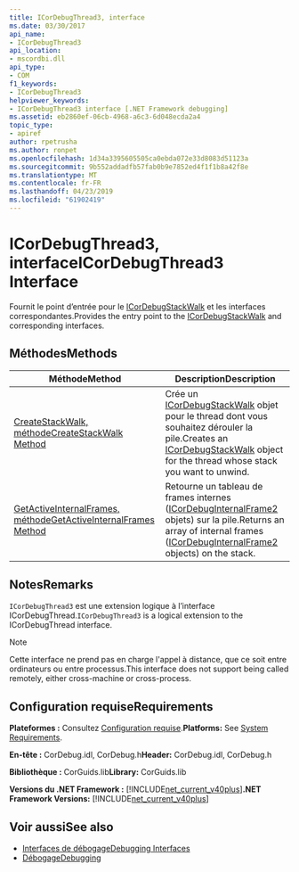 ```yaml
---
title: ICorDebugThread3, interface
ms.date: 03/30/2017
api_name:
- ICorDebugThread3
api_location:
- mscordbi.dll
api_type:
- COM
f1_keywords:
- ICorDebugThread3
helpviewer_keywords:
- ICorDebugThread3 interface [.NET Framework debugging]
ms.assetid: eb2860ef-06cb-4968-a6c3-6d048ecda2a4
topic_type:
- apiref
author: rpetrusha
ms.author: ronpet
ms.openlocfilehash: 1d34a3395605505ca0ebda072e33d8083d51123a
ms.sourcegitcommit: 9b552addadfb57fab0b9e7852ed4f1f1b8a42f8e
ms.translationtype: MT
ms.contentlocale: fr-FR
ms.lasthandoff: 04/23/2019
ms.locfileid: "61902419"
---
```

# <a name="icordebugthread3-interface"></a><span data-ttu-id="f854f-102">ICorDebugThread3, interface</span><span class="sxs-lookup"><span data-stu-id="f854f-102">ICorDebugThread3 Interface</span></span>
<span data-ttu-id="f854f-103">Fournit le point d’entrée pour le [ICorDebugStackWalk](../../../../docs/framework/unmanaged-api/debugging/icordebugstackwalk-interface.md) et les interfaces correspondantes.</span><span class="sxs-lookup"><span data-stu-id="f854f-103">Provides the entry point to the [ICorDebugStackWalk](../../../../docs/framework/unmanaged-api/debugging/icordebugstackwalk-interface.md) and corresponding interfaces.</span></span>  
  
## <a name="methods"></a><span data-ttu-id="f854f-104">Méthodes</span><span class="sxs-lookup"><span data-stu-id="f854f-104">Methods</span></span>  
  
|<span data-ttu-id="f854f-105">Méthode</span><span class="sxs-lookup"><span data-stu-id="f854f-105">Method</span></span>|<span data-ttu-id="f854f-106">Description</span><span class="sxs-lookup"><span data-stu-id="f854f-106">Description</span></span>|  
|------------|-----------------|  
|[<span data-ttu-id="f854f-107">CreateStackWalk, méthode</span><span class="sxs-lookup"><span data-stu-id="f854f-107">CreateStackWalk Method</span></span>](../../../../docs/framework/unmanaged-api/debugging/icordebugthread3-createstackwalk-method.md)|<span data-ttu-id="f854f-108">Crée un [ICorDebugStackWalk](../../../../docs/framework/unmanaged-api/debugging/icordebugstackwalk-interface.md) objet pour le thread dont vous souhaitez dérouler la pile.</span><span class="sxs-lookup"><span data-stu-id="f854f-108">Creates an [ICorDebugStackWalk](../../../../docs/framework/unmanaged-api/debugging/icordebugstackwalk-interface.md) object for the thread whose stack you want to unwind.</span></span>|  
|[<span data-ttu-id="f854f-109">GetActiveInternalFrames, méthode</span><span class="sxs-lookup"><span data-stu-id="f854f-109">GetActiveInternalFrames Method</span></span>](../../../../docs/framework/unmanaged-api/debugging/icordebugthread3-getactiveinternalframes-method.md)|<span data-ttu-id="f854f-110">Retourne un tableau de frames internes ([ICorDebugInternalFrame2](../../../../docs/framework/unmanaged-api/debugging/icordebuginternalframe2-interface.md) objets) sur la pile.</span><span class="sxs-lookup"><span data-stu-id="f854f-110">Returns an array of internal frames ([ICorDebugInternalFrame2](../../../../docs/framework/unmanaged-api/debugging/icordebuginternalframe2-interface.md) objects) on the stack.</span></span>|  
  
## <a name="remarks"></a><span data-ttu-id="f854f-111">Notes</span><span class="sxs-lookup"><span data-stu-id="f854f-111">Remarks</span></span>  
 <span data-ttu-id="f854f-112">`ICorDebugThread3` est une extension logique à l’interface ICorDebugThread.</span><span class="sxs-lookup"><span data-stu-id="f854f-112">`ICorDebugThread3` is a logical extension to the ICorDebugThread interface.</span></span>  
  
> [!NOTE]
>  <span data-ttu-id="f854f-113">Cette interface ne prend pas en charge l'appel à distance, que ce soit entre ordinateurs ou entre processus.</span><span class="sxs-lookup"><span data-stu-id="f854f-113">This interface does not support being called remotely, either cross-machine or cross-process.</span></span>  
  
## <a name="requirements"></a><span data-ttu-id="f854f-114">Configuration requise</span><span class="sxs-lookup"><span data-stu-id="f854f-114">Requirements</span></span>  
 <span data-ttu-id="f854f-115">**Plateformes :** Consultez [Configuration requise](../../../../docs/framework/get-started/system-requirements.md).</span><span class="sxs-lookup"><span data-stu-id="f854f-115">**Platforms:** See [System Requirements](../../../../docs/framework/get-started/system-requirements.md).</span></span>  
  
 <span data-ttu-id="f854f-116">**En-tête :** CorDebug.idl, CorDebug.h</span><span class="sxs-lookup"><span data-stu-id="f854f-116">**Header:** CorDebug.idl, CorDebug.h</span></span>  
  
 <span data-ttu-id="f854f-117">**Bibliothèque :** CorGuids.lib</span><span class="sxs-lookup"><span data-stu-id="f854f-117">**Library:** CorGuids.lib</span></span>  
  
 <span data-ttu-id="f854f-118">**Versions du .NET Framework :** [!INCLUDE[net_current_v40plus](../../../../includes/net-current-v40plus-md.md)]</span><span class="sxs-lookup"><span data-stu-id="f854f-118">**.NET Framework Versions:** [!INCLUDE[net_current_v40plus](../../../../includes/net-current-v40plus-md.md)]</span></span>  
  
## <a name="see-also"></a><span data-ttu-id="f854f-119">Voir aussi</span><span class="sxs-lookup"><span data-stu-id="f854f-119">See also</span></span>

- [<span data-ttu-id="f854f-120">Interfaces de débogage</span><span class="sxs-lookup"><span data-stu-id="f854f-120">Debugging Interfaces</span></span>](../../../../docs/framework/unmanaged-api/debugging/debugging-interfaces.md)
- [<span data-ttu-id="f854f-121">Débogage</span><span class="sxs-lookup"><span data-stu-id="f854f-121">Debugging</span></span>](../../../../docs/framework/unmanaged-api/debugging/index.md)

